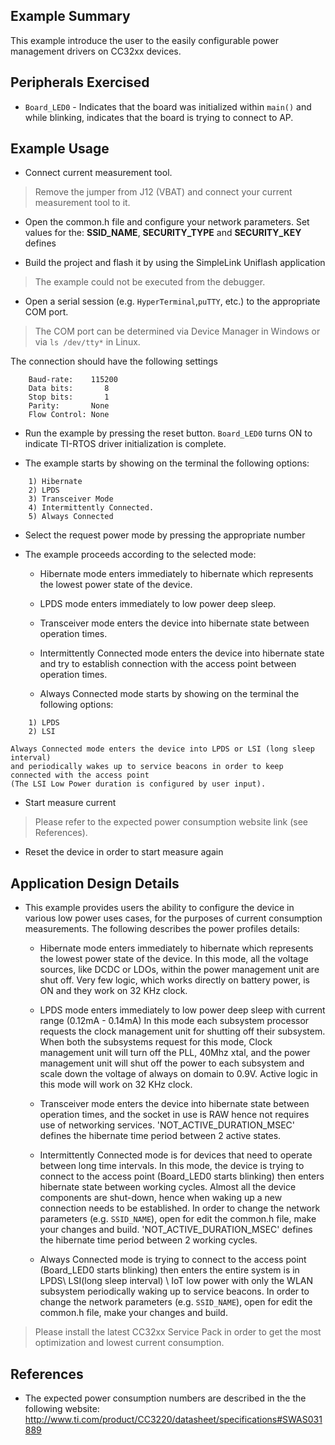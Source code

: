 ## Example Summary

This example introduce the user to the easily configurable power management drivers on CC32xx devices.

## Peripherals Exercised

* `Board_LED0` - Indicates that the board was initialized within `main()`
and while blinking, indicates that the board is trying to connect to AP.

## Example Usage

* Connect current measurement tool.
> Remove the jumper from J12 (VBAT) and connect your current measurement tool to it.

* Open the common.h file and configure your network parameters.
Set values for the: __SSID_NAME__, __SECURITY_TYPE__ and __SECURITY_KEY__ defines

* Build the project and flash it by using the SimpleLink Uniflash application
> The example could not be executed from the debugger.

* Open a serial session (e.g. `HyperTerminal`,`puTTY`, etc.) to the appropriate COM port.
> The COM port can be determined via Device Manager in Windows or via `ls /dev/tty*` in Linux.

The connection should have the following settings
```
    Baud-rate:    115200
    Data bits:       8
    Stop bits:       1
    Parity:       None
    Flow Control: None
```

* Run the example by pressing the reset button. `Board_LED0` turns ON to indicate TI-RTOS driver
initialization is complete.

* The example starts by showing on the terminal the following options:
```
    1) Hibernate
    2) LPDS
    3) Transceiver Mode
    4) Intermittently Connected.
    5) Always Connected
```

* Select the request power mode by pressing the appropriate number

* The example proceeds according to the selected mode:
    - Hibernate mode enters immediately to hibernate which represents the lowest power state of the device.

    - LPDS mode enters immediately to low power deep sleep.

    - Transceiver mode enters the device into hibernate state between operation times.

    - Intermittently Connected mode enters the device into hibernate state and try to establish connection
      with the access point between operation times.

    - Always Connected mode starts by showing on the terminal the following options:
```
    1) LPDS
    2) LSI

```
    Always Connected mode enters the device into LPDS or LSI (long sleep interval) 
    and periodically wakes up to service beacons in order to keep connected with the access point
    (The LSI Low Power duration is configured by user input).

* Start measure current
> Please refer to the expected power consumption website link (see References).

* Reset the device in order to start measure again

## Application Design Details

* This example provides users the ability to configure the device in various low power uses cases,
  for the purposes of current consumption measurements.
  The following describes the power profiles details:

    - Hibernate mode enters immediately to hibernate which represents the lowest power state of the device.
      In this mode, all the voltage sources, like DCDC or LDOs, within the power management unit are shut off.
      Very few logic, which works directly on battery power, is ON and they work on 32 KHz clock.

    - LPDS mode enters immediately to low power deep sleep with current range (0.12mA - 0.14mA)
      In this mode each subsystem processor requests the clock management unit for shutting off their subsystem.
      When both the subsystems request for this mode, Clock management unit will turn off the PLL, 40Mhz xtal,
      and the power management unit will shut off the power to each subsystem and scale down the voltage
      of always on domain to 0.9V. Active logic in this mode will work on 32 KHz clock.

    - Transceiver mode enters the device into hibernate state between operation times,
      and the socket in use is RAW hence not requires use of networking services.
      'NOT_ACTIVE_DURATION_MSEC' defines the hibernate time period between 2 active states.

    - Intermittently Connected mode is for devices that need to operate between long time intervals.
      In this mode, the device is trying to connect to the access point (Board_LED0 starts blinking)
      then enters hibernate state between working cycles.
      Almost all the device components are shut-down, hence when waking up a new connection needs to be established.
      In order to change the network parameters (e.g. `SSID_NAME`), open for edit the common.h file, make
      your changes and build.
      'NOT_ACTIVE_DURATION_MSEC' defines the hibernate time period between 2 working cycles.

    - Always Connected mode is trying to connect to the access point (Board_LED0 starts blinking)
      then enters the entire system is in LPDS\ LSI(long sleep interval) \ IoT low power 
      with only the WLAN subsystem periodically waking up to service beacons.
      In order to change the network parameters (e.g. `SSID_NAME`), open for edit the common.h file, make
      your changes and build.

> Please install the latest CC32xx Service Pack in order to get the most optimization and lowest current consumption.

## References

* The expected power consumption numbers are described in the the following website:
  http://www.ti.com/product/CC3220/datasheet/specifications#SWAS031889
